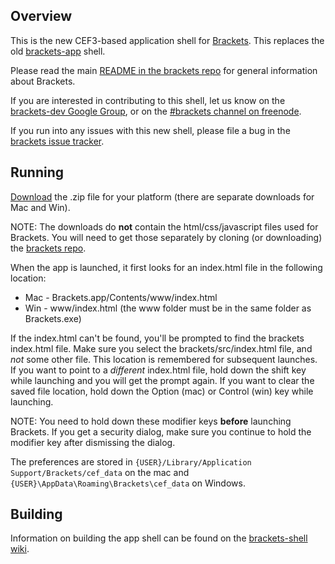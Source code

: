 ## Overview

This is the new CEF3-based application shell for [Brackets](https://github.com/adobe/brackets). This replaces the old [brackets-app](https://github.com/adobe/brackets-app) shell.

Please read the main [README in the brackets repo](https://github.com/adobe/brackets/blob/master/README.md) for general information about Brackets.

If you are interested in contributing to this shell, let us know on the [brackets-dev Google Group](http://groups.google.com/group/brackets-dev), or on the [#brackets channel on freenode](http://webchat.freenode.net/?channels=brackets).

If you run into any issues with this new shell, please file a bug in the [brackets issue tracker](https://github.com/adobe/brackets/issues).

## Running

[Download](https://github.com/adobe/brackets-shell/downloads) the .zip file for your platform (there are separate downloads for Mac and Win). 

NOTE: The downloads do **not** contain the html/css/javascript files used for Brackets. You will need to get those separately by cloning (or downloading) the [brackets repo](https://github.com/adobe/brackets).

When the app is launched, it first looks for an index.html file in the following location:
* Mac - Brackets.app/Contents/www/index.html
* Win - www/index.html (the www folder must be in the same folder as Brackets.exe)

If the index.html can't be found, you'll be prompted to find the brackets index.html file. Make sure you select the brackets/src/index.html file, and *not* some other file. This location is remembered for subsequent launches. If you want to point to a *different* index.html file, hold down the shift key while launching and you will get the prompt again. If you want to clear the saved file location, hold down the Option (mac) or Control (win) key while launching. 

NOTE: You need to hold down these modifier keys **before** launching Brackets. If you get a security dialog, make sure you continue to hold the modifier key after dismissing the dialog.

The preferences are stored in `{USER}/Library/Application Support/Brackets/cef_data` on the mac and `{USER}\AppData\Roaming\Brackets\cef_data` on Windows.

## Building

Information on building the app shell can be found on the [brackets-shell wiki](https://github.com/adobe/brackets-shell/wiki/Building-brackets-shell).
